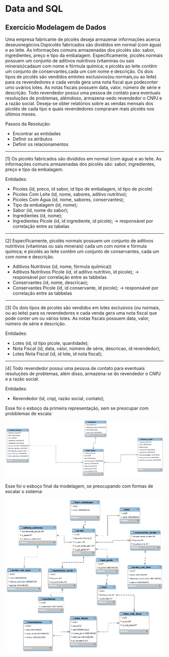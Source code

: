 # Data and SQL


## Exercício Modelagem de Dados

Uma empresa fabricante de picolés deseja armazenar informações acerca deseusnegócios.Ospicolés fabricados são divididos em normal (com água) e ao leite. As informações comuns armazenadas dos picolés são: sabor, ingredientes, preço e tipo da embalagem. Especificamente, picolés normais possuem um conjunto de aditivos nutritivos (vitaminas ou sais minerais)cadaum com nome e fórmula química; e picolés ao leite contêm um conjunto de conservantes,cada um com nome e descrição. Os dois tipos de picolés são vendidos emlotes exclusivos(ou normais,ou ao leite) para os revendedores e cada venda gera uma nota fiscal que podeconter umo uvários lotes. As notas fiscais possuem data, valor, número de série e descrição. Todo revendedor possui uma pessoa de contato para eventuais resoluções de problemas, alémdisso, armazena-sedo revendedor o CNPJ e a razão social. Deseja-se obter relatórios sobre as vendas mensais dos picolés de cada tipo e quais revendedores compraram mais picolés nos últimos meses.

Passos da Resolução:

- Encontrar as entidades
- Definir os atributos
- Definir os relacionamentos


-------------------------------------------------

[1] Os picolés fabricados são divididos em normal (com água) e ao leite. As informações comuns armazenadas dos picolés são: sabor, ingredientes, preço e tipo da embalagem. 

Entidades:

- Picoles (id, preco, id sabor, id tipo de embalagem, id tipo de picole)
- Picoles Com Leite (id, nome, sabores, aditivo nutritivo);
- Picoles Com Água (id, nome, sabores, conservantes);
- Tipo da embalagem (id, nome);
- Sabor (id, nome do sabor);
- Ingredientes (id, nome);
- Ingredientes Picole (id, id ingrediente, id picole); -> responsável por correlação entre as tabelas

-------------------------------------------------

[2] Especificamente, picolés normais possuem um conjunto de aditivos nutritivos (vitaminas ou sais minerais) cada
um com nome e fórmula química; e picolés ao leite contêm um conjunto de conservantes, cada
um com nome e descrição. 

- Aditivos Nutritivos (id, nome, fórmula quíimica))
- Aditivos Nutritivos Picole (id, id aditivo nutritivo, id picole);  -> responsável por correlação entre as tabbelas
- Conservantes (id, nome, descricao);
- Conservantes Picole (id, id conservante, id picole);  -> responsável por correlação entre as tabbelas

-------------------------------------------------

[3] Os dois tipos de picolés são vendidos em lotes exclusivos (ou normais, ou ao leite) para os revendedores e cada venda gera uma nota fiscal que pode conter um ou vários lotes. As notas fiscais possuem data, valor, número de série e descrição. 

Entidades:
- Lotes (id, id tipo picole, quantidade);
- Nota Fiscal (id, data, valor, número de série, descricao, id revendedor);
- Lotes Nota Fiscal (id, id lote, id nota fiscal);

-------------------------------------------------
[4] Todo revendedor possui uma pessoa de contato para eventuais resoluções de problemas, além disso, armazena-se
do revendedor o CNPJ e a razão social. 

Entidades:
- Revendedor (id, cnpj, razão social, contato);

Esse foi o esboço da primeira representação, sem se preocupar com probblemas de escala:

![first-attempt](monolitc-representation.png)

Esse foi o esboço final da modelagem, se preocupando com formas de escalar o sistema:

![second-attempt](refactored-representation.png)

